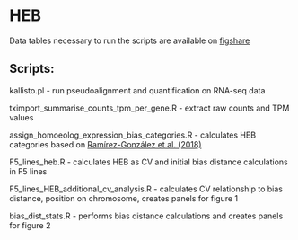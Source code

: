 # HEB

Data tables necessary to run the scripts are available on [figshare](https://figshare.com/articles/dataset/Data_tables_for_HEB/26405026)

## Scripts:

kallisto.pl - run pseudoalignment and quantification on RNA-seq data

tximport_summarise_counts_tpm_per_gene.R - extract raw counts and TPM values

assign_homoeolog_expression_bias_categories.R - calculates HEB categories based on [Ramírez-González et al. (2018)](https://www.science.org/doi/full/10.1126/science.aar6089)


F5_lines_heb.R - calculates HEB as CV and initial bias distance calculations in F5 lines

F5_lines_HEB_additional_cv_analysis.R - calculates CV relationship to bias distance, position on chromosome, creates panels for figure 1

bias_dist_stats.R - performs bias distance calculations and creates panels for figure 2
